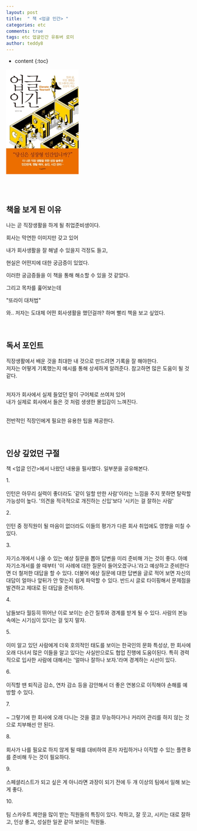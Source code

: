 ```yaml
---
layout: post   
title:  " 책 <업글 인간> "
categories: etc
comments: true
tags: etc 업글인간 유튜버 로미
author: teddy8  
---
```

* content
{:toc}

![책표지 사진](/assets\img\etc\upgrage_person_book_case.jpg)
<!-- {: width="100%" height="100%"} -->

<br><br>
## 책을 보게 된 이유

나는 곧 직장생활을 하게 될 취업준비생이다. 

회사는 막연한 이미지만 갖고 있어<br>

내가 회사생활을 잘 해낼 수 있을지 걱정도 들고,<br> 

현실은 어떤지에 대한 궁금증이 있었다.<br>

이러한 궁금증들을 이 책을 통해 해소할 수 있을 것 같았다.<br>

그리고 목차를 훑어보는데 

"또라이 대처법" 

와.. 저자는 도대체 어떤 회사생활을 했던걸까? 하며 빨리 책을 보고 싶었다.
<br><br><br>

## 독서 포인트

직장생활에서 배운 것을 최대한 내 것으로 만드려면 기록을 잘 해야한다.<br>
저자는 어떻게 기록했는지 예시를 통해 상세하게 알려준다. 참고하면 많은 도움이 될 것 같다.<br><br>



저자가 회사에서 실제 들었던 말이 구어체로 쓰여져 있어<br>
내가 실제로 회사에서 들은 것 처럼 생생한 몰입감이 느껴진다.<br><br>



전반적인 직장인에게 필요한 유용한 팁을 제공한다.
<br><br><br>

## 인상 깊었던 구절

책 <업글 인간>에서 나왔던 내용을 필사했다. 일부분을 공유해본다.

1.<br><br> 인턴은 아무리 실력이 좋더라도 '같이 일할 만한 사람'이라는 느낌을 주지 못하면 탈락할 가능성이 높다.
'의견을 적극적으로 개진하는 신입'보다 '시키는 걸 잘하는 사람'

2.<br><br> 인턴 중 정직원이 될 마음이 없더라도 이들의 평가가 다른 회사 취업에도 영향을 미칠 수 있다.

3.<br><br> 자기소개에서 나올 수 있는 예상 질문을 뽑아 답변을 미리 준비해 가는 것이 좋다. 아예 자기소개서를 쓸 때부터 '이 사례에 대한 질문이 들어오겠구나.'라고 예상하고 준비한다면 더 철저한 대답을 할 수 있다.
더불어 예상 질문에 대한 답변을 글로 적어 보면 자신의 대답이 얼마나 앞뒤가 안 맞는지 쉽게 파악할 수 있다. 반드시 글로 타이핑해서 문제점을 발견하고 제대로 된 대답을 준비하자.

4.<br><br> 남들보다 월등히 뛰어난 이로 보이는 순간 질투와 경계를 받게 될 수 있다. 사람의 본능 속에는 시기심이 있다는 걸 잊지 말자.

5.<br><br> 이미 알고 있던 사람에게 더욱 호의적인 태도를 보이는 한국인의 문화 특성상, 한 회사에 오래 다녀서 많은 이들을 알고 있다는 사실만으로도 협업 진행에 도움이된다. 특히 경력직으로 입사한 사람에 대해서는 '얼마나 잘하나 보자.'라며 경계하는 시선이 있다.

6.<br><br> 이직할 땐 퇴직금 감소, 연차 감소 등을 감안해서 더 좋은 연봉으로 이직해야 손해를 예방할 수 있다.

7.<br><br> ~ 그렇기에 한 회사에 오래 다니는 것을 결코 무능하다거나 커리어 관리를 하지 않는 것으로 치부해선 안 된다.

8.<br><br> 회사가 나를 필요로 하지 않게 될 때를 대비하여 혼자 자립하거나 이직할 수 있는 플랜 B를 준비해 두는 것이 필요하다.

9.<br><br> 스페셜리스트가 되고 싶은 게 아니라면 과장이 되기 전에 두 개 이상의 팀에서 일해 보는 게 좋다.

10.<br><br> 팀 스카우트 제안을 많이 받는 직원들의 특징이 있다. 착하고, 잘 웃고, 시키는 대로 잘하고, 인상 좋고, 성실한 일꾼 같아 보이는 직원들.